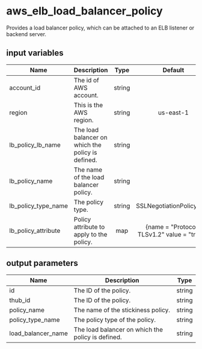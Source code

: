 # aws_elb_load_balancer_policy

Provides a load balancer policy, which can be attached to an ELB listener or backend server.

## input variables

| Name | Description | Type | Default | Required |
|------|-------------|:----:|:-----:|:-----:|
|account_id|The id of AWS account.|string||Yes|
|region|This is the AWS region.|string|us-east-1|Yes|
|lb_policy_lb_name|The load balancer on which the policy is defined.|string||Yes|
|lb_policy_name|The name of the load balancer policy.|string||Yes|
|lb_policy_type_name|The policy type.|string|SSLNegotiationPolicyType|No|
|lb_policy_attribute|Policy attribute to apply to the policy.|map|{name  = "Protocol-TLSv1.2" value = "true" }|No|

## output parameters

| Name | Description | Type |
|------|-------------|:----:|
|id|The ID of the policy.|string|
|thub_id|The ID of the policy.|string|
|policy_name|The name of the stickiness policy.|string|
|policy_type_name|The policy type of the policy.|string|
|load_balancer_name|The load balancer on which the policy is defined.|string|
